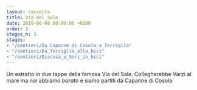 ```yaml
---
layout: raccolta
title: Via del Sale
date: 2019-06-08 00:00:00 +0100
order: 2
stages_n: 2
stages:
- "/sentieri/Da_Capanne_di_Cosola_a_Torriglia"
- "/sentieri/Da_Torriglia_alle_bici"
- "/sentieri/Discesa_a_Sori_in_bici"
---
```


Un estratto in due tappe della famosa Via del Sale. Collegherebbe Varzi al mare ma noi abbiamo _barato_ e siamo partiti da Capanne di Cosola